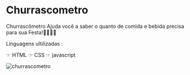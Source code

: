 # Churrascometro
Churrascômetro Ajuda você a saber o quanto de comida e bebida precisa para sua Festa!🥳🥳🍺🍺


Linguagens ultilizadas :

☞ HTML
☞ CSS
☞ javascript


![churrascometro](https://user-images.githubusercontent.com/98848458/157779504-b9b744ed-7f79-42aa-a77b-41f268b3ca26.png)
